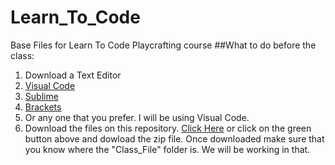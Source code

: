 # Learn_To_Code
 Base Files for Learn To Code Playcrafting course
##What to do before the class:
1. Download a Text Editor  
 1. [Visual Code](https://code.visualstudio.com/)  
 2. [Sublime](https://www.sublimetext.com/)  
 3. [Brackets](http://brackets.io/)  
 4. Or any one that you prefer. I  will be using Visual Code.  
2. Download the files on this repository. [Click Here](https://github.com/mtc9417/Learn_To_Code/archive/master.zip)
or click on the green button above and dowload the zip file. Once downloaded make sure that you know where the
"Class_File" folder is. We will be working in that.
